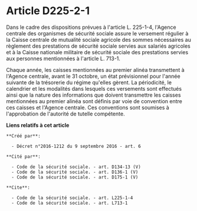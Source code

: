 # Article D225-2-1

Dans le cadre des dispositions prévues à l'article L. 225-1-4, l'Agence centrale des organismes de sécurité sociale assure le
versement régulier à la Caisse centrale de mutualité sociale agricole des sommes nécessaires au règlement des prestations de
sécurité sociale servies aux salariés agricoles et à la Caisse nationale militaire de sécurité sociale des prestations
servies aux personnes mentionnées à l'article L. 713-1. 

Chaque année, les caisses mentionnées au premier alinéa transmettent à l'Agence centrale, avant le 31 octobre, un état
prévisionnel pour l'année suivante de la trésorerie du régime qu'elles gèrent. La périodicité, le calendrier et les modalités
dans lesquels ces versements sont effectués ainsi que la nature des informations que doivent transmettre les caisses
mentionnées au premier alinéa sont définis par voie de convention entre ces caisses et l'Agence centrale. Ces conventions
sont soumises à l'approbation de l'autorité de tutelle compétente.

**Liens relatifs à cet article**

	**Créé par**:

	  - Décret n°2016-1212 du 9 septembre 2016 - art. 6

	**Cité par**:

	  - Code de la sécurité sociale. - art. D134-13 (V)
	  - Code de la sécurité sociale. - art. D136-1 (V)
	  - Code de la sécurité sociale. - art. D175-1 (V)

	**Cite**:

	  - Code de la sécurité sociale. - art. L225-1-4
	  - Code de la sécurité sociale. - art. L713-1
